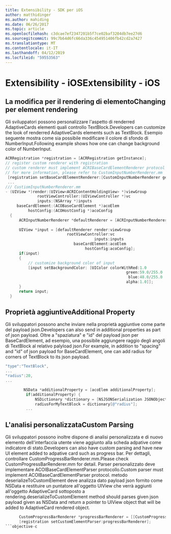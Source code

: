 ```yaml
---
title: Extensibility - SDK per iOS
author: matthidinger
ms.author: mahiding
ms.date: 06/26/2017
ms.topic: article
ms.openlocfilehash: c3dcae7ef2347201b5f7ce02baf3204db7ee27d6
ms.sourcegitcommit: 99c7b64d6fc66da336c454951406fb42cd2a7427
ms.translationtype: MT
ms.contentlocale: it-IT
ms.lasthandoff: 04/12/2019
ms.locfileid: "59553563"
---
```

# <a name="extensibility---ios"></a><span data-ttu-id="4fdb3-102">Extensibility - iOS</span><span class="sxs-lookup"><span data-stu-id="4fdb3-102">Extensibility - iOS</span></span>

## <a name="changing-per-element-rendering"></a><span data-ttu-id="4fdb3-103">La modifica per il rendering di elemento</span><span class="sxs-lookup"><span data-stu-id="4fdb3-103">Changing per element rendering</span></span>

<span data-ttu-id="4fdb3-104">Gli sviluppatori possono personalizzare l'aspetto di renderred AdaptiveCards elementi quali controllo TextBlock.</span><span class="sxs-lookup"><span data-stu-id="4fdb3-104">Developers can customize the look of renderred AdaptiveCards elements such as TextBlock.</span></span>
<span data-ttu-id="4fdb3-105">Esempio seguente mostra come sia possibile modificare il colore di sfondo di NumberInput.</span><span class="sxs-lookup"><span data-stu-id="4fdb3-105">Following example shows how one can change background color of NumberInput.</span></span>

```objective-c
ACRRegistration *registration = [ACRRegistration getInstance];
// register custom renderer with registration
// custom renderer must implement ACRIBaseCardElementRenderer protocol
// for more information, please refer to CustomInputNumberRenderer.mm
 [registration setBaseCardElementRenderer:[CustomInputNumberRenderer getInstance] cardElementType:ACRNumberInput];
 ...
/// CustiomInputNumberRenderer.mm
- (UIView *)render:(UIView<ACRIContentHoldingView> *)viewGroup
              rootViewController:(UIViewController *)vc
              inputs:(NSArray *)inputs
     baseCardElement:(ACOBaseCardElement *)acoElem
          hostConfig:(ACOHostConfig *)acoConfig
  {
      ACRInputNumberRenderer *defaultRenderer = [ACRInputNumberRenderer getInstance];
 
      UIView *input = [defaultRenderer render:viewGroup
                           rootViewController:vc
                                       inputs:inputs
                              baseCardElement:acoElem
                                   hostConfig:acoConfig];
      if(input)
      {   
          // customize background color of input
          [input setBackgroundColor: [UIColor colorWithRed:1.0
                                                     green:59.0/255.0
                                                      blue:48.0/255.0
                                                     alpha:1.0]];
      }
      return input;
  }
  ```

 ## <a name="additional-property"></a><span data-ttu-id="4fdb3-106">Proprietà aggiuntive</span><span class="sxs-lookup"><span data-stu-id="4fdb3-106">Additional Property</span></span>

 <span data-ttu-id="4fdb3-107">Gli sviluppatori possono anche inviare nella proprietà aggiuntive come parte del payload json.</span><span class="sxs-lookup"><span data-stu-id="4fdb3-107">Developers can also send in additional properties as part of json payload.</span></span>
<span data-ttu-id="4fdb3-108">Oltre a "spaziatura" e "id" del payload json per BaseCardElement, ad esempio, una possibile aggiungere raggio degli angoli di TextBlock al relativo palyload json.</span><span class="sxs-lookup"><span data-stu-id="4fdb3-108">For example, in addition to "spacing" and "id" of json payload for BaseCardElement, one can add radius for corners of TextBlock to its json payload.</span></span>

 ```objective-c
 "type":"TextBlock",
 ...
 "radius":20,
 ...
 ```

 ```objective-c
         NSData *additionalProperty = [acoElem additionalProperty];
          if(additionalProperty) {
              NSDictionary *dictionary = [NSJSONSerialization JSONObjectWithData:additionalProperty options:NSJSONReadingMutableLeaves error:nil];
              radiusForMyTextBlock = dictionary[@"radius"];
          ...
```
 ## <a name="custom-parsing"></a><span data-ttu-id="4fdb3-109">L'analisi personalizzata</span><span class="sxs-lookup"><span data-stu-id="4fdb3-109">Custom Parsing</span></span>

<span data-ttu-id="4fdb3-110">Gli sviluppatori possono inoltre dispone di analisi personalizzata e di nuovo elemento dell'interfaccia utente viene aggiunto alla scheda adpative come indicatore di stato.</span><span class="sxs-lookup"><span data-stu-id="4fdb3-110">Developers can also have custom parsing and have new UI element added to adpative card such as progress bar.</span></span> <span data-ttu-id="4fdb3-111">Per dettagli, controllare CustomProgressBarRenderer.mm.</span><span class="sxs-lookup"><span data-stu-id="4fdb3-111">Please check CustomProgressBarRenderer.mm for detail.</span></span>
<span data-ttu-id="4fdb3-112">Parser personalizzato deve implementare ACOIBaseCardElementParser protocollo.</span><span class="sxs-lookup"><span data-stu-id="4fdb3-112">Custom parser must implement ACOIBaseCardElementParser protocol.</span></span> <span data-ttu-id="4fdb3-113">metodo deserializeToCustomElement deve analizza dato payload json fornito come NSData e restituire un puntatore all'oggetto UIView che verrà aggiunti all'oggetto AdaptiveCard sottoposto a rendering.</span><span class="sxs-lookup"><span data-stu-id="4fdb3-113">deserializeToCustomElement method should parses given json payload given as NSData and return a pointer to UIView object that will be added to AdaptiveCard rendered object.</span></span>

```objective-c
      CustomProgressBarRenderer *progressBarRenderer = [[CustomProgressBarRenderer alloc] init];
      [registration setCustomElementParser:progressBarRenderer];
```objective-c